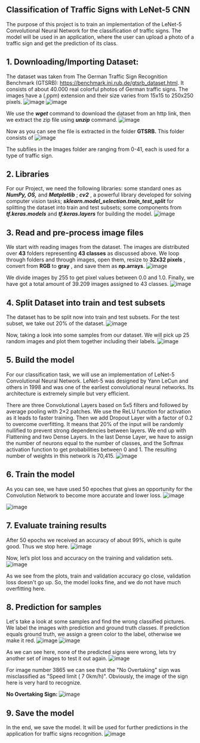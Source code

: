 ## Classification of Traffic Signs with LeNet-5 CNN

The purpose of this project is to train an implementation of the LeNet-5 Convolutional Neural
Network for the classification of traffic signs. The model will be used in an application, where
the user can upload a photo of a traffic sign and get the prediction of its class.

## 1. Downloading/Importing Dataset:

The dataset was taken from The German Traffic Sign Recognition Benchmark (GTSRB):
https://benchmark.ini.rub.de/gtsrb_dataset.html. It consists of about 40.000 real colorful
photos of German traffic signs. The images have a (.ppm) extension and their size varies from
15x15 to 250x250 pixels.
![image](https://user-images.githubusercontent.com/47368449/206593556-0fbede7f-b6eb-4090-84f9-47a90c32975d.png)
![image](https://user-images.githubusercontent.com/47368449/206593562-7cd482fc-1d90-48c3-b016-6b3d889c651d.png)

We use the **_wget_** command to download the dataset from an http link, then we extract the zip
file using **_unzip_** command.
![image](https://user-images.githubusercontent.com/47368449/206593577-52060955-f7b2-427e-947b-aef4366c79d1.png)


Now as you can see the file is extracted in the folder **GTSRB.** This folder consists of
![image](https://user-images.githubusercontent.com/47368449/206593596-59d33a97-73dc-436e-b4bf-9754a1de4c25.png)

The subfiles in the Images folder are ranging from 0-41, each is used for a type of traffic sign.


## 2. Libraries

For our Project, we need the following libraries: some standard ones as **_NumPy, OS,_** and
**_Matplotlib_** ; **_cv2_** , a powerful library developed for solving computer vision tasks;
**_sklearn.model_selection.train_test_split_** for splitting the dataset into train and test subsets;
some components from **_tf.keras.models_** and **_tf.keras.layers_** for building the model.
![image](https://user-images.githubusercontent.com/47368449/206593620-8c0ddd97-534f-4352-9a86-a1fb2c415b87.png)


## 3. Read and pre-process image files

We start with reading images from the dataset. The images are distributed over **43** folders
representing **43 classes** as discussed above. We loop through folders and through images, open
them, resize to **32x32 pixels** , convert from **RGB** to **gray** , and save them as **np.arrays**.
![image](https://user-images.githubusercontent.com/47368449/206593634-083ae5e6-ba93-441d-b644-ed2c7bbf0737.png)


We divide images by 255 to get pixel values between 0.0 and 1.0. Finally, we have got a total
amount of 39.209 images assigned to 43 classes.
![image](https://user-images.githubusercontent.com/47368449/206593657-b6f75e14-ccfa-4b07-b5cf-215f1cf78c6b.png)


## 4. Split Dataset into train and test subsets

The dataset has to be split now into train and test subsets. For the test subset, we take out 20%
of the dataset.
![image](https://user-images.githubusercontent.com/47368449/206593675-b57519ea-f77a-4bf2-82a5-6059eb803a17.png)


Now, taking a look into some samples from our dataset. We will pick up 25 random images and
plot them together including their labels.
![image](https://user-images.githubusercontent.com/47368449/206593684-19984f53-d8b3-4cd8-9e80-c9cae40ac299.png)



## 5. Build the model

For our classification task, we will use an implementation of LeNet-5 Convolutional Neural
Network. LeNet-5 was designed by Yann LeCun and others in 1998 and was one of the earliest
convolutional neural networks. Its architecture is extremely simple but very efficient.

There are three Convolutional Layers based on 5x5 filters and followed by average pooling with
2×2 patches. We use the ReLU function for activation as it leads to faster training. Then we add
Dropout Layer with a factor of 0.2 to overcome overfitting. It means that 20% of the input will
be randomly nullified to prevent strong dependencies between layers. We end up with
Flattening and two Dense Layers. In the last Dense Layer, we have to assign the number of
neurons equal to the number of classes, and the Softmax activation function to get probabilities
between 0 and 1. The resulting number of weights in this network is 70,415.
![image](https://user-images.githubusercontent.com/47368449/206593701-b45342c3-c024-4a96-b4aa-710635f90695.png)



## 6. Train the model

As you can see, we have used 50 epoches that gives an opportunity for the Convolution
Network to become more accurate and lower loss.
![image](https://user-images.githubusercontent.com/47368449/206593735-9ef976ec-361b-42d6-8e1c-78c929c53632.png)

![image](https://user-images.githubusercontent.com/47368449/206593709-789be530-f5ac-4a90-b083-10770fed28e0.png)



## 7. Evaluate training results

After 50 epochs we received an accuracy of about 99%, which is quite good. Thus we stop here.
![image](https://user-images.githubusercontent.com/47368449/206593750-941b3870-a373-49e6-8a2a-6b7416c30535.png)


Now, let’s plot loss and accuracy on the training and validation sets.
![image](https://user-images.githubusercontent.com/47368449/206593756-2b0c027b-c8b1-4992-b0f1-72dfabed36c4.png)

As we see from the plots, train and validation accuracy go close, validation loss doesn't go up.
So, the model looks fine, and we do not have much overfitting here.


## 8. Prediction for samples

Let's take a look at some samples and find the wrong classified pictures. We label the images
with prediction and ground truth classes. If prediction equals ground truth, we assign a green
color to the label, otherwise we make it red.
![image](https://user-images.githubusercontent.com/47368449/206593775-57983c58-7c61-4e6a-959c-644ddf3ad4d4.png)
![image](https://user-images.githubusercontent.com/47368449/206593782-8636e9f6-277a-4eed-a003-bd039c4a9eaa.png)



As we can see here, none of the predicted signs were wrong, lets try another set of images to
test it out again.
![image](https://user-images.githubusercontent.com/47368449/206593787-af34810d-4f46-4134-8b2b-b764120865ce.png)


For image number 3865 we can see that the "No Overtaking" sign was misclassified as "Speed
limit ( 7 0km/h)". Obviously, the image of the sign here is very hard to recognize.

**No Overtaking Sign:**
![image](https://user-images.githubusercontent.com/47368449/206593870-46952524-9141-459f-a0ca-d74ef950adeb.png)



## 9. Save the model

In the end, we save the model. It will be used for further predictions in the application for
traffic signs recognition.
![image](https://user-images.githubusercontent.com/47368449/206593891-89604373-389d-4582-bbb5-5b4a860244b9.png)


